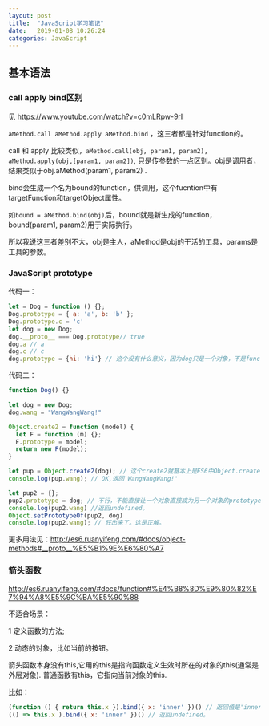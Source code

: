 ```yaml
---
layout: post
title:  "JavaScript学习笔记"
date:   2019-01-08 10:26:24
categories: JavaScript
---
```

## 基本语法

### call apply bind区别
见 https://www.youtube.com/watch?v=c0mLRpw-9rI

`aMethod.call aMethod.apply aMethod.bind` ，这三者都是针对function的。

call 和 apply 比较类似，`aMethod.call(obj, param1, param2), aMethod.apply(obj,[param1, param2])`, 只是传参数的一点区别。obj是调用者，结果类似于obj.aMethod(param1, param2) .

bind会生成一个名为bound的function，供调用，这个fucntion中有targetFunction和targetObject属性。

如`bound = aMethod.bind(obj)`后，bound就是新生成的function，bound(param1, param2)用于实际执行。

所以我说这三者差别不大，obj是主人，aMethod是obj的干活的工具，params是工具的参数。

### JavaScript prototype
代码一：
```javascript
let = Dog = function () {};
Dog.prototype = { a: 'a', b: 'b' };
Dog.prototype.c = 'c'
let dog = new Dog;
dog.__proto__ === Dog.prototype// true
dog.a // a
dog.c // c
dog.prototype = {hi: 'hi'} // 这个没有什么意义，因为dog只是一个对象，不是function(或者说类)
```

代码二：
```javascript
function Dog() {}

let dog = new Dog;
dog.wang = "WangWangWang!"

Object.create2 = function (model) {
  let F = function (m) {};
  F.prototype = model;
  return new F(model);
}

let pup = Object.create2(dog); // 这个create2就基本上是ES6中Object.create(dog) 的实现了。
console.log(pup.wang); // OK,返回'WangWangWang!'

let pup2 = {};
pup2.prototype = dog; // 不行，不能直接让一个对象直接成为另一个对象的prototype。必须是function的prototype，function可以理解为类，其用于继承的属性在prototype中。或者用pup2.__proto__ = dog. 或者Object.setPrototypeOf(pup2, dog)
console.log(pup2.wang) //返回undefined。
Object.setPrototypeOf(pup2, dog)
console.log(pup2.wang); // 旺出来了。这是正解。 
```
更多用法见：http://es6.ruanyifeng.com/#docs/object-methods#__proto__%E5%B1%9E%E6%80%A7

### 箭头函数
http://es6.ruanyifeng.com/#docs/function#%E4%B8%8D%E9%80%82%E7%94%A8%E5%9C%BA%E5%90%88

不适合场景：

1 定义函数的方法;  

2 动态的对象，比如当前的按钮。

箭头函数本身没有this,它用的this是指向函数定义生效时所在的对象的this(通常是外层对象). 普通函数有this，它指向当前对象的this.

比如： 
```javascript
(function () { return this.x }).bind({ x: 'inner' })() // 返回值是'inner'，但
(() => this.x ).bind({ x: 'inner' })() // 返回undefined。
```



